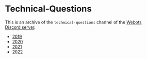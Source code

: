 # Technical-Questions

This is an archive of the `technical-questions` channel of the [Webots Discord server](https://discordapp.com/invite/nTWbN9m).

  - [2019](technical-questions-2019.md)
  - [2020](technical-questions-2020.md)
  - [2021](technical-questions-2021.md)
  - [2022](technical-questions-2022.md)
